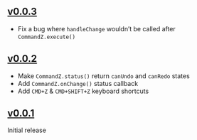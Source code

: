 ## [v0.0.3](https://github.com/EtienneLem/commandz/tree/v0.0.3)
- Fix a bug where `handleChange` wouldn’t be called after `CommandZ.execute()`

## [v0.0.2](https://github.com/EtienneLem/commandz/tree/v0.0.2)
- Make `CommandZ.status()` return `canUndo` and `canRedo` states
- Add `CommandZ.onChange()` status callback
- Add `CMD+Z` & `CMD+SHIFT+Z` keyboard shortcuts

## [v0.0.1](https://github.com/EtienneLem/commandz/tree/v0.0.1)
Initial release
